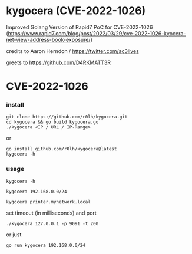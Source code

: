 # kygocera (CVE-2022-1026)
Improved Golang Version of Rapid7 PoC for CVE-2022-1026 (https://www.rapid7.com/blog/post/2022/03/29/cve-2022-1026-kyocera-net-view-address-book-exposure/)

credits to Aaron Herndon / https://twitter.com/ac3lives

greets to https://github.com/D4RKMATT3R


# CVE-2022-1026

### install
```
git clone https://github.com/r0lh/kygocera.git
cd kygocera && go build kygocera.go
./kygocera <IP / URL / IP-Range>
```

or

```
go install github.com/r0lh/kygocera@latest
kygocera -h
```

### usage
```
kygocera -h

kygocera 192.168.0.0/24

kygocera printer.mynetwork.local
```

set timeout (in milliseconds) and port

```
./kygocera 127.0.0.1 -p 9091 -t 200
```

or just 

```
go run kygocera 192.168.0.0/24
```
